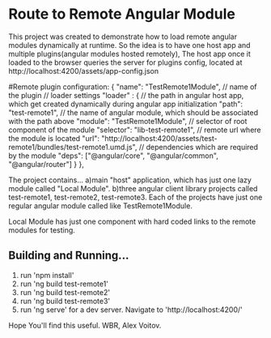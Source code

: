 # Route to Remote Angular Module

This project was created to demonstrate how to load remote angular modules dynamically at runtime.
So the idea is to have one host app and multiple plugins(angular modules hosted remotely), 
The host app once it loaded to the browser queries the server for plugins config, located at http://localhost:4200/assets/app-config.json

#Remote plugin configuration:
{
  "name": "TestRemote1Module", // name of the plugin
  // loader settings
  "loader" : { 
	// the path in angular host app, which get created dynamically during angular app initialization
	"path": "test-remote1", 
	// the name of angular module, which should be associated with the path above
	"module": "TestRemote1Module",
	// selector of root component of the module
	"selector": "lib-test-remote1",
	// remote url where the module is located
	"url": "http://localhost:4200/assets/test-remote1/bundles/test-remote1.umd.js",
	// dependencies which are required by the module
	"deps": ["@angular/core", "@angular/common", "@angular/router"]
  }
},
	
The project contains... 
 a)main "host" application, which has just one lazy module called "Local Module".
 b)three angular client library projects called test-remote1, test-remote2, test-remote3. Each of the projects have just one regular angular module called like TestRemote1Module.

Local Module has just one component with hard coded links to the remote modules for testing. 

## Building and Running...
1) run 'npm install'
2) run 'ng build test-remote1'
3) run 'ng build test-remote2'
4) run 'ng build test-remote3'
5) run 'ng serve' for a dev server. Navigate to 'http://localhost:4200/'

Hope You'll find this useful. 
WBR, Alex Voitov.




